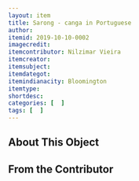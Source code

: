 ```yaml
---
layout: item
title: Sarong - canga in Portuguese
author: 
itemid: 2019-10-10-0002
imagecredit: 
itemcontributor: Nilzimar Vieira
itemcreator: 
itemsubject: 
itemdategot: 
itemindianacity: Bloomington
itemtype: 
shortdesc: 
categories: [  ]
tags: [  ]
---
```

## About This Object


## From the Contributor

